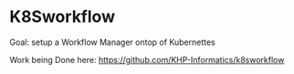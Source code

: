 K8Sworkflow
===========

Goal: setup a Workflow Manager ontop of Kubernettes 

Work being Done here:
https://github.com/KHP-Informatics/k8sworkflow


